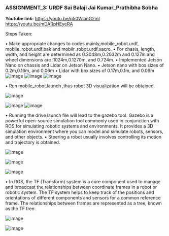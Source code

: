 ### ASSIGNMENT_3:  URDF                                                                                                         Sai Balaji Jai Kumar_Prathibha Sobha

**Youtube link:** 
https://youtu.be/p50WlanG2mI
https://youtu.be/mDARpHEyeRA
                             
Steps Taken:

•	Make appropriate changes to codes mainly,mobile_robot.urdf, mobile_robot.urdf.bak and mobilr_robot.urdf.xacro.
•	For chasis, length, width, and height are determined as 0.3048m,0.2032m and 0.127m and wheel dimensions are .1024m,0.1270m, and 0.724m.
•	Implemented Jetson Nano on chassis and Lidar on Jetson Nano.
•	Jetson nano with box sizes of 0.2m,0.16m, and 0.06m
•	Lidar with box sizes of 0.17m,0.1m, and 0.06m 
![image](https://github.com/saibalaji1997/ECG711-Sai/assets/114025759/282c1d58-ddd0-4301-b40c-ff520b7b97af)
![image](https://github.com/saibalaji1997/ECG711-Sai/assets/114025759/31c37718-5bbb-42d3-acc5-1bf182647754)
![image](https://github.com/saibalaji1997/ECG711-Sai/assets/114025759/e649e0f7-8eba-4187-ad2c-8b82d80dd6e6)

•	Run mobile_robot.launch ,thus robot 3D visualization will be obtained. 

![image](https://github.com/saibalaji1997/ECG711-Sai/assets/114025759/9a4f31fd-d8f3-4bd9-9b31-479c994095a8)

![image](https://github.com/saibalaji1997/ECG711-Sai/assets/114025759/7c359b21-0950-4edb-8a94-35dcb334a84e) 
![image](https://github.com/saibalaji1997/ECG711-Sai/assets/114025759/16de2223-b12f-41e3-8b4d-6c9f6b3bf09c) 

•	Running the drive launch file will lead to the gazebo tool. Gazebo is a powerful open-source simulation tool commonly used in conjunction with ROS for simulating robotic systems and environments. It provides a 3D simulation environment where you can model and simulate robots, sensors, and other objects.
•	Steering a robot usually involves controlling its motion and trajectory is obtained.

![image](https://github.com/saibalaji1997/ECG711-Sai/assets/114025759/0639dc85-6aed-4beb-a869-5bfb22201254) 

![image](https://github.com/saibalaji1997/ECG711-Sai/assets/114025759/c0ef8e9f-70e0-4266-a461-0aeda6c11dcb)

![image](https://github.com/saibalaji1997/ECG711-Sai/assets/114025759/0c3864fc-34f2-42a9-a695-a0b1a761d87c)

•	In ROS, the TF (Transform) system is a core component used to manage and broadcast the relationships between coordinate frames in a robot or robotic system. The TF system helps to keep track of the positions and orientations of different components and sensors for a common reference frame. The relationships between frames are represented as a tree, known as the TF tree. 

![image](https://github.com/saibalaji1997/ECG711-Sai/assets/114025759/1048b22b-1603-4bff-9c56-aebd6cc48ff2)

![image](https://github.com/saibalaji1997/ECG711-Sai/assets/114025759/102afcf4-c8c4-4ed0-a86c-e1c0ebcc836f)
